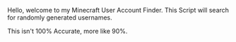 Hello, welcome to my Minecraft User Account Finder. This Script will search for randomly generated usernames.

This isn't 100% Accurate, more like 90%. 
